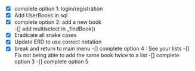 -[x] complete option 1: login/registration 
-[x] Add UserBooks in sql
-[x] complete option 2: add a new book  
-[] add multiselect in _findBook()
-[x] Eradicate all snake cases
-[x] Update ERD to use correct notation 
-[x] break and return to main menu
-[] complete option 4 : See your lists 
-[] Fix not being able to add the same book twice to a list 
-[] complete option 3
-[] complete option 5 
